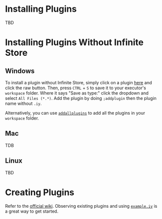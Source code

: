 # Installing Plugins
TBD
# Installing Plugins Without Infinite Store
## Windows
To install a plugin without Infinite Store, simply click on a plugin [here](https://github.com/LuaLighter/Infinite-Store/tree/main/plugins) and click the raw button. Then, press `CTRL` + `S` to save it to your executor's `workspace` folder. Where it says "Save as type:" click the dropdown and select `All Files (*.*)`. Add the plugin by doing `;addplugin` then the plugin name without `.iy`. 

Alternatively, you can use [`addallplugins`](https://raw.githubusercontent.com/LuaLighter/Infinite-Store/main/plugins/addallplugins.iy) to add all the plugins in your `workspace` folder.
## Mac
TDB
## Linux
TBD
# Creating Plugins
Refer to the [official wiki](https://github.com/EdgeIY/infiniteyield/wiki/Adding-Commands-To-A-Plugin). Observing existing plugins and using [`example.iy`](https://raw.githubusercontent.com/LuaLighter/Infinite-Store/main/plugins/example.iy) is a great way to get started.
